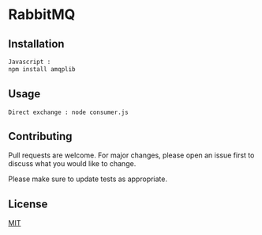# RabbitMQ

## Installation

```bash
Javascript :
npm install amqplib 
```

## Usage

```
Direct exchange : node consumer.js
```

## Contributing
Pull requests are welcome. For major changes, please open an issue first to discuss what you would like to change.

Please make sure to update tests as appropriate.

## License
[MIT](https://choosealicense.com/licenses/mit/)